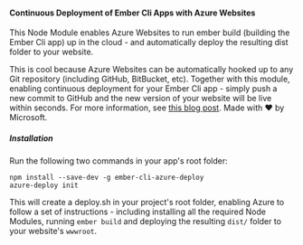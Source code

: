 #### Continuous Deployment of Ember Cli Apps with Azure Websites
This Node Module enables Azure Websites to run ember build (building the Ember Cli app) up in the cloud - and automatically deploy the resulting dist folder to your website.

This is cool because Azure Websites can be automatically hooked up to any Git repository (including GitHub, BitBucket, etc). Together with this module, enabling continuous deployment for your Ember Cli app - simply push a new commit to GitHub and the new version of your website will be live within seconds. For more information, see [this blog post](http://felixrieseberg.com/deploying-ember-cli-to-azure-websites/). Made with :heart: by Microsoft.

##### Installation
Run the following two commands in your app's root folder: 
```
npm install --save-dev -g ember-cli-azure-deploy
azure-deploy init
```

This will create a deploy.sh in your project's root folder, enabling Azure to follow a set of instructions - including installing all the required Node Modules, running `ember build` and deploying the resulting `dist/` folder to your website's `wwwroot`.